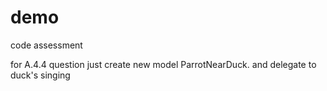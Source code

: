 # demo
code assessment

for A.4.4 question
just create new model ParrotNearDuck. and delegate to duck's singing